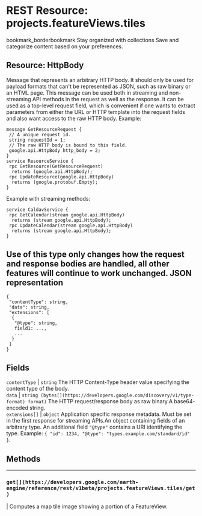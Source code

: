  
#  REST Resource: projects.featureViews.tiles
bookmark_borderbookmark Stay organized with collections  Save and categorize content based on your preferences. 
## Resource: HttpBody
Message that represents an arbitrary HTTP body. It should only be used for payload formats that can't be represented as JSON, such as raw binary or an HTML page.
This message can be used both in streaming and non-streaming API methods in the request as well as the response.
It can be used as a top-level request field, which is convenient if one wants to extract parameters from either the URL or HTTP template into the request fields and also want access to the raw HTTP body.
Example:
```
message GetResourceRequest {
 // A unique request id.
 string requestId = 1;
 // The raw HTTP body is bound to this field.
 google.api.HttpBody http_body = 2;
}
service ResourceService {
 rpc GetResource(GetResourceRequest)
  returns (google.api.HttpBody);
 rpc UpdateResource(google.api.HttpBody)
  returns (google.protobuf.Empty);
}

```

Example with streaming methods:
```
service CaldavService {
 rpc GetCalendar(stream google.api.HttpBody)
  returns (stream google.api.HttpBody);
 rpc UpdateCalendar(stream google.api.HttpBody)
  returns (stream google.api.HttpBody);
}

```

Use of this type only changes how the request and response bodies are handled, all other features will continue to work unchanged.
JSON representation  
---  
```
{
 "contentType": string,
 "data": string,
 "extensions": [
  {
   "@type": string,
   field1: ...,
   ...
  }
 ]
}
```
  
Fields  
---  
`contentType` |  `string` The HTTP Content-Type header value specifying the content type of the body.  
`data` |  `string (bytes[](https://developers.google.com/discovery/v1/type-format) format)` The HTTP request/response body as raw binary.A base64-encoded string.  
`extensions[]` |  `object` Application specific response metadata. Must be set in the first response for streaming APIs.An object containing fields of an arbitrary type. An additional field `"@type"` contains a URI identifying the type. Example: `{ "id": 1234, "@type": "types.example.com/standard/id" }`.  
## Methods  
---  
### `get[](https://developers.google.com/earth-engine/reference/rest/v1beta/projects.featureViews.tiles/get)`
|  Computes a map tile image showing a portion of a FeatureView.  
